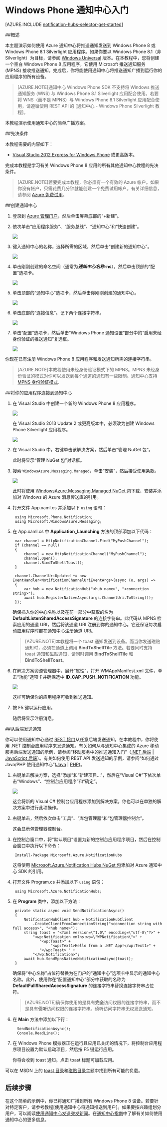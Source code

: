 <properties
	pageTitle="Azure 通知中心入门（Windows Phone）| Windows Azure"
	description="在本教程中，你将了解如何使用 Azure 通知中心将通知推送到 Windows Phone 8 或 Windows Phone 8.1 Silverlight 应用程序。"
	services="notification-hubs"
	documentationCenter="windows"
	authors="wesmc7777"
	manager="dwrede"
	editor="dwrede"/>

<tags
	ms.service="notification-hubs"
	ms.date="09/08/2015"
	wacn.date="12/17/2015"/>
	
	
# Windows Phone 通知中心入门

[AZURE.INCLUDE [notification-hubs-selector-get-started](../includes/notification-hubs-selector-get-started.md)]

##概述

本主题演示如何使用 Azure 通知中心将推送通知发送到 Windows Phone 8 或 Windows Phone 8.1 Silverlight 应用程序。如果你要以 Windows Phone 8.1（非 Silverlight）为目标，请参阅 [Windows Universal](/zh-cn/documentation/articles/notification-hubs-windows-store-dotnet-get-started/) 版本。在本教程中，您将创建一个空白 Windows Phone 8 应用程序，它使用 Microsoft 推送通知服务 (MPNS) 接收推送通知。完成后，你将能使用通知中心将推送通知广播到运行你的应用程序的所有设备。

> [AZURE.NOTE]通知中心 Windows Phone SDK 不支持将 Windows 推送通知服务 (WNS) 与 Windows Phone 8.1 Silverlight 应用配合使用。若要将 WNS（而不是 MPNS）与 Windows Phone 8.1 Silverlight 应用配合使用，请遵循使用 REST API 的 [通知中心 - Windows Phone Silverlight 教程]。

本教程演示使用通知中心的简单广播方案。

##先决条件

本教程需要的内容如下：

+ [Visual Studio 2012 Express for Windows Phone] 或更高版本。

完成本教程是学习有关 Windows Phone 8 应用的所有其他通知中心教程的先决条件。

> [AZURE.NOTE]若要完成本教程，你必须有一个有效的 Azure 帐户。如果你没有帐户，只需花费几分钟就能创建一个免费试用帐户。有关详细信息，请参阅 [Azure 免费试用](http://azure.microsoft.com/pricing/free-trial/?WT.mc_id=A0E0E5C02&amp;returnurl=http%3A%2F%2Fazure.microsoft.com%2Fzh-CN%2Fdocumentation%2Farticles%2Fnotification-hubs-windows-phone-get-started%2F)。

##创建通知中心

1. 登录到 [Azure 管理门户]，然后单击屏幕底部的“+新建”。

2. 依次单击“应用程序服务”、“服务总线”、“通知中心”和“快速创建”。

   	![][7]

3. 键入通知中心的名称，选择所需的区域，然后单击“创建新的通知中心”。

   	![][8]

4. 单击刚刚创建的命名空间（通常为***通知中心名称*-ns**），然后单击顶部的“配置”选项卡。

   	![][9]

5. 单击顶部的“通知中心”选项卡，然后单击你刚刚创建的通知中心。

   	![][10]

6. 单击底部的“连接信息”。记下两个连接字符串。

   	![][12]

7. 单击“配置”选项卡，然后单击“Windows Phone 通知设置”部分中的“启用未经身份验证的推送通知”复选框。

   	![][15]

你现在已有注册 Windows Phone 8 应用程序和发送通知所需的连接字符串。

> [AZURE.NOTE]本教程使用未经身份验证模式下的 MPNS。MPNS 未经身份验证的模式对你可以发送到每个通道的通知有一些限制。通知中心支持 [MPNS 身份验证模式](http://msdn.microsoft.com/library/windowsphone/develop/ff941099(v=vs.105).aspx). <!--Refer to [Notification Hubs How-To for Windows Phone 8] for more information on how to use MPNS authenticated mode.-->

##将你的应用程序连接到通知中心

1. 在 Visual Studio 中创建一个新的 Windows Phone 8 应用程序。

   	![][13]

	在 Visual Studio 2013 Update 2 或更高版本中，必须改为创建 Windows Phone Silverlight 应用程序。
	
	![][11]

2. 在 Visual Studio 中，右键单击该解决方案，然后单击“管理 NuGet 包”。

	此时将显示“管理 NuGet 包”对话框。

3. 搜索 `WindowsAzure.Messaging.Managed`，单击“安装”，然后接受使用条款。

	![][20]

	此时将使用 <a href="http://nuget.org/packages/WindowsAzure.Messaging.Managed/">WindowsAzure.Messaging.Managed NuGet 包</a>下载、安装并添加对 Windows 的 Azure 消息传送库的引用。

4. 打开文件 App.xaml.cs 并添加以下 `using` 语句：

        using Microsoft.Phone.Notification;
        using Microsoft.WindowsAzure.Messaging;

5. 在 App.xaml.cs 中 **Application\_Launching** 方法的顶部添加以下代码：
	
	    var channel = HttpNotificationChannel.Find("MyPushChannel");
        if (channel == null)
        {
            channel = new HttpNotificationChannel("MyPushChannel");
            channel.Open();
            channel.BindToShellToast();
        }

        channel.ChannelUriUpdated += new EventHandler<NotificationChannelUriEventArgs>(async (o, args) =>
        {
            var hub = new NotificationHub("<hub name>", "<connection string>");
            await hub.RegisterNativeAsync(args.ChannelUri.ToString());
        });

    确保插入你的中心名称以及在前一部分中获取的名为 **DefaultListenSharedAccessSignature** 的连接字符串。此代码从 MPNS 检索应用的通道 URI，然后将该通道 URI 注册到你的通知中心。它还保证每次启动应用程序时都在通知中心注册通道 URI。

	>[AZURE.NOTE]本教程将一个 toast 通知发送到设备。而当你发送磁贴通知时，必须在通道上调用 **BindToShellTile** 方法。若要同时支持 toast 通知和磁贴通知，请同时调用 **BindToShellTile** 和 **BindToShellToast**。

6. 在解决方案资源管理器中，展开“属性”，打开 WMAppManifest.xml 文件，单击“功能”选项卡并确保选中 **ID\_CAP\_PUSH\_NOTIFICATION** 功能。

   	![][14]

   	这样可确保你的应用程序可收到推送通知。

7. 按 F5 键以运行应用。

	随后将显示注册消息。

##从后端发送通知

你可以使用通知中心通过 <a href="http://msdn.microsoft.com/library/windowsazure/dn223264.aspx">REST 接口</a>从任意后端发送通知。在本教程中，你将使用 .NET 控制台应用程序来发送通知。有关如何从与通知中心集成的 Azure 移动服务后端发送通知的示例，请参阅“移动服务中的推送通知入门”（[.NET 后端](../mobile-services-javascript-backend-windows-phone-get-started-push.md) | [JavaScript 后端](../mobile-services-javascript-backend-windows-phone-get-started-push.md)）。有关如何使用 REST API 发送通知的示例，请参阅“如何通过 Java/PHP 使用通知中心”([Java](notification-hubs-java-backend-how-to.md) | [PHP](notification-hubs-php-backend-how-to.md))。

1. 右键单击解决方案，选择“添加”和“新建项目...”，然后在“Visual C#”下依次单击“Windows”、“控制台应用程序”和“确定”。

   	![][6]

	这会将新的 Visual C# 控制台应用程序添加到解决方案。你也可以在单独的解决方案中进行此项操作。

2. 右键单击，然后依次单击“工具”、“库包管理器”和“包管理器控制台”。

	这会显示包管理器控制台。

3. 在控制台窗口中，将“默认项目”设置为新的控制台应用程序项目，然后在控制台窗口中执行以下命令：

        Install-Package Microsoft.Azure.NotificationHubs

	这将使用 <a href="http://www.nuget.org/packages/Microsoft.Azure.NotificationHubs/">Microsoft.Azure.Notification Hubs NuGet 包</a>添加对 Azure 通知中心 SDK 的引用。

4. 打开文件 Program.cs 并添加以下 `using` 语句：

        using Microsoft.Azure.NotificationHubs;

5. 在 **Program** 类中，添加以下方法：

        private static async void SendNotificationAsync()
        {
            NotificationHubClient hub = NotificationHubClient
				.CreateClientFromConnectionString("<connection string with full access>", "<hub name>");
            string toast = "<?xml version=\"1.0\" encoding=\"utf-8\"?>" +
                "<wp:Notification xmlns:wp=\"WPNotification\">" +
                   "<wp:Toast>" +
                        "<wp:Text1>Hello from a .NET App!</wp:Text1>" +
                   "</wp:Toast> " +
                "</wp:Notification>";
            await hub.SendMpnsNativeNotificationAsync(toast);
        }

	确保将“中心名称”占位符替换为在门户的“通知中心”选项卡中显示的通知中心名称。此外，使用你在“配置通知中心”部分中获取的名称为 **DefaultFullSharedAccessSignature** 的连接字符串替换连接字符串占位符。

	>[AZURE.NOTE]确保你使用的是具有**完全**访问权限的连接字符串，而不是具有**侦听**访问权限的连接字符串。侦听访问字符串无权发送通知。

6. 在 **Main** 方法中添加以下行：

         SendNotificationAsync();
		 Console.ReadLine();

7. 在 Windows Phone 模拟器正在运行且应用已关闭的情况下，将控制台应用程序项目设置为默认启动项目，然后按 F5 键运行应用。

	你将会收到 toast 通知。点击 toast 标题可加载应用。

可以在 MSDN 上的 [toast 目录]和[磁贴目录]主题中找到所有可能的负载。

## 后续步骤

在这个简单的示例中，你已将通知广播到所有 Windows Phone 8 设备。若要针对特定客户，请参考教程[使用通知中心将通知推送到用户]。如果要按兴趣组划分用户，可以阅读[使用通知中心发送突发新闻]。在[通知中心指南]中了解有关如何使用通知中心的更多信息。

<!-- Anchors. -->
<!-- Images. -->
[6]: ./media/notification-hubs-windows-phone-get-started/notification-hub-create-console-app.png
[7]: ./media/notification-hubs-windows-phone-get-started/notification-hub-create-from-portal.png
[8]: ./media/notification-hubs-windows-phone-get-started/notification-hub-create-from-portal2.png
[9]: ./media/notification-hubs-windows-phone-get-started/notification-hub-select-from-portal.png
[10]: ./media/notification-hubs-windows-phone-get-started/notification-hub-select-from-portal2.png
[11]: ./media/notification-hubs-windows-phone-get-started/notification-hub-create-wp-silverlight-app.png
[12]: ./media/notification-hubs-windows-phone-get-started/notification-hub-connection-strings.png

[13]: ./media/notification-hubs-windows-phone-get-started/notification-hub-create-wp-app.png
[14]: ./media/notification-hubs-windows-phone-get-started/mobile-app-enable-push-wp8.png
[15]: ./media/notification-hubs-windows-phone-get-started/notification-hub-pushauth.png
[20]: ./media/notification-hubs-windows-phone-get-started/notification-hub-windows-universal-app-install-package.png
[213]: ./media/notification-hubs-windows-phone-get-started/notification-hub-create-console-app.png





<!-- URLs. -->
  [Visual Studio 2012 Express for Windows Phone]: https://go.microsoft.com/fwLink/p/?LinkID=268374

  [通知中心指南]: http://msdn.microsoft.com/zh-cn/library/jj927170.aspx
  [Notification Hubs How-To for Windows Phone 8]: tbd!!!
  [Azure 试用]: /pricing/1rmb-trial/
  [Azure 管理门户]: https://manage.windowsazure.cn/
  [WindowsAzure.ServiceBus NuGet 包]: http://nuget.org/packages/WindowsAzure.ServiceBus/
  [toast 目录]: http://msdn.microsoft.com/library/windowsphone/develop/jj662938(v=vs.105).aspx
  [磁贴目录]: http://msdn.microsoft.com/library/windowsphone/develop/hh202948(v=vs.105).aspx
  [使用通知中心向用户推送通知]:  /documentation/articles/notification-hubs-aspnet-backend-windows-dotnet-notify-users
  [使用通知中心发送突发新闻]: /documentation/articles/notification-hubs-windows-store-dotnet-send-breaking-news
  [toast 目录]: http://msdn.microsoft.com/zh-cn/library/windowsphone/develop/jj662938(v=vs.105).aspx
  [磁贴目录]: http://msdn.microsoft.com/zh-cn/library/windowsphone/develop/hh202948(v=vs.105).aspx
  [MPNS 身份验证模式]: http://msdn.microsoft.com/zh-cn/library/windowsphone/develop/ff941099(v=vs.105).aspx

